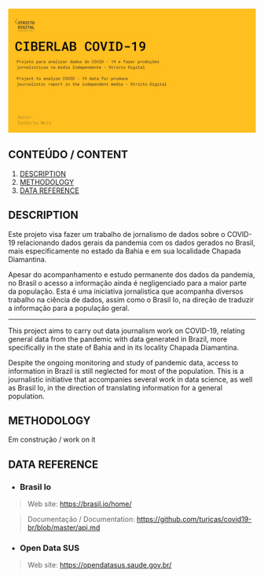 ![](Images/banner_covid_ciberlab.jpg)

## CONTEÚDO / CONTENT

1. [DESCRIPTION](#description)
2. [METHODOLOGY](#methodology)
3. [DATA REFERENCE](#data-reference)

## DESCRIPTION

Este projeto visa fazer um trabalho de jornalismo de dados sobre o COVID-19 relacionando dados gerais da pandemia com os dados gerados no Brasil, mais especificamente no estado da Bahia e em sua localidade Chapada Diamantina. 

Apesar do acompanhamento e estudo permanente dos dados da pandemia, no Brasil o acesso a informação ainda é negligenciado para a maior parte da população. Esta é uma iniciativa jornalistica que acompanha diversos trabalho na ciência de dados, assim como o Brasil Io, na direção de traduzir a informação para a população geral.

---

This project aims to carry out data journalism work on COVID-19, relating general data from the pandemic with data generated in Brazil, more specifically in the state of Bahia and in its locality Chapada Diamantina.

Despite the ongoing monitoring and study of pandemic data, access to information in Brazil is still neglected for most of the population. This is a journalistic initiative that accompanies several work in data science, as well as Brasil Io, in the direction of translating information for a general population.

## METHODOLOGY

Em construção / work on it

## DATA REFERENCE

* ### Brasil Io

>Web site: <https://brasil.io/home/>

>Documentação / Documentation: <https://github.com/turicas/covid19-br/blob/master/api.md>


* ### Open Data SUS

>Web site: <https://opendatasus.saude.gov.br/>

